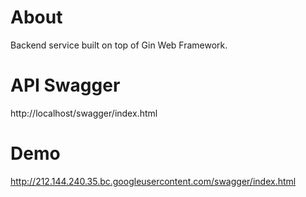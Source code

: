 # About
Backend service built on top of Gin Web Framework.

# API Swagger
http://localhost/swagger/index.html

# Demo
http://212.144.240.35.bc.googleusercontent.com/swagger/index.html
